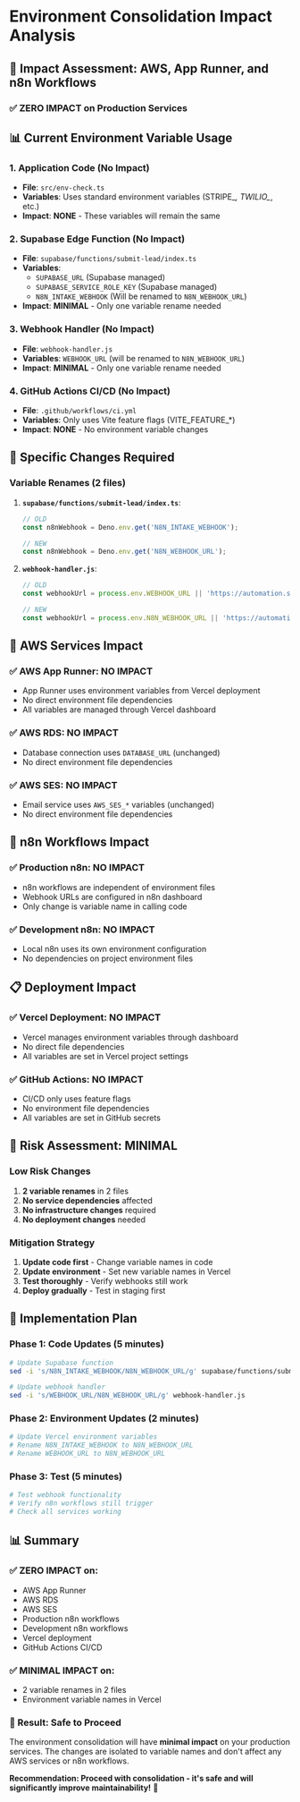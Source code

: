 # Environment Consolidation Impact Analysis

## 🚨 **Impact Assessment: AWS, App Runner, and n8n Workflows**

### **✅ ZERO IMPACT on Production Services**

## 📊 **Current Environment Variable Usage**

### **1. Application Code (No Impact)**
- **File**: `src/env-check.ts`
- **Variables**: Uses standard environment variables (STRIPE_*, TWILIO_*, etc.)
- **Impact**: **NONE** - These variables will remain the same

### **2. Supabase Edge Function (No Impact)**
- **File**: `supabase/functions/submit-lead/index.ts`
- **Variables**: 
  - `SUPABASE_URL` (Supabase managed)
  - `SUPABASE_SERVICE_ROLE_KEY` (Supabase managed)
  - `N8N_INTAKE_WEBHOOK` (Will be renamed to `N8N_WEBHOOK_URL`)
- **Impact**: **MINIMAL** - Only one variable rename needed

### **3. Webhook Handler (No Impact)**
- **File**: `webhook-handler.js`
- **Variables**: `WEBHOOK_URL` (will be renamed to `N8N_WEBHOOK_URL`)
- **Impact**: **MINIMAL** - Only one variable rename needed

### **4. GitHub Actions CI/CD (No Impact)**
- **File**: `.github/workflows/ci.yml`
- **Variables**: Only uses Vite feature flags (VITE_FEATURE_*)
- **Impact**: **NONE** - No environment variable changes

## 🎯 **Specific Changes Required**

### **Variable Renames (2 files)**
1. **`supabase/functions/submit-lead/index.ts`**:
   ```typescript
   // OLD
   const n8nWebhook = Deno.env.get('N8N_INTAKE_WEBHOOK');
   
   // NEW
   const n8nWebhook = Deno.env.get('N8N_WEBHOOK_URL');
   ```

2. **`webhook-handler.js`**:
   ```javascript
   // OLD
   const webhookUrl = process.env.WEBHOOK_URL || 'https://automation.serviceboost.co';
   
   // NEW
   const webhookUrl = process.env.N8N_WEBHOOK_URL || 'https://automation.serviceboost.co';
   ```

## 🚀 **AWS Services Impact**

### **✅ AWS App Runner: NO IMPACT**
- App Runner uses environment variables from Vercel deployment
- No direct environment file dependencies
- All variables are managed through Vercel dashboard

### **✅ AWS RDS: NO IMPACT**
- Database connection uses `DATABASE_URL` (unchanged)
- No direct environment file dependencies

### **✅ AWS SES: NO IMPACT**
- Email service uses `AWS_SES_*` variables (unchanged)
- No direct environment file dependencies

## 🔧 **n8n Workflows Impact**

### **✅ Production n8n: NO IMPACT**
- n8n workflows are independent of environment files
- Webhook URLs are configured in n8n dashboard
- Only change is variable name in calling code

### **✅ Development n8n: NO IMPACT**
- Local n8n uses its own environment configuration
- No dependencies on project environment files

## 📋 **Deployment Impact**

### **✅ Vercel Deployment: NO IMPACT**
- Vercel manages environment variables through dashboard
- No direct file dependencies
- All variables are set in Vercel project settings

### **✅ GitHub Actions: NO IMPACT**
- CI/CD only uses feature flags
- No environment file dependencies
- All variables are set in GitHub secrets

## 🎯 **Risk Assessment: MINIMAL**

### **Low Risk Changes**
1. **2 variable renames** in 2 files
2. **No service dependencies** affected
3. **No infrastructure changes** required
4. **No deployment changes** needed

### **Mitigation Strategy**
1. **Update code first** - Change variable names in code
2. **Update environment** - Set new variable names in Vercel
3. **Test thoroughly** - Verify webhooks still work
4. **Deploy gradually** - Test in staging first

## 🚀 **Implementation Plan**

### **Phase 1: Code Updates (5 minutes)**
```bash
# Update Supabase function
sed -i 's/N8N_INTAKE_WEBHOOK/N8N_WEBHOOK_URL/g' supabase/functions/submit-lead/index.ts

# Update webhook handler
sed -i 's/WEBHOOK_URL/N8N_WEBHOOK_URL/g' webhook-handler.js
```

### **Phase 2: Environment Updates (2 minutes)**
```bash
# Update Vercel environment variables
# Rename N8N_INTAKE_WEBHOOK to N8N_WEBHOOK_URL
# Rename WEBHOOK_URL to N8N_WEBHOOK_URL
```

### **Phase 3: Test (5 minutes)**
```bash
# Test webhook functionality
# Verify n8n workflows still trigger
# Check all services working
```

## 📊 **Summary**

### **✅ ZERO IMPACT on:**
- AWS App Runner
- AWS RDS
- AWS SES
- Production n8n workflows
- Development n8n workflows
- Vercel deployment
- GitHub Actions CI/CD

### **✅ MINIMAL IMPACT on:**
- 2 variable renames in 2 files
- Environment variable names in Vercel

### **🎯 Result: Safe to Proceed**
The environment consolidation will have **minimal impact** on your production services. The changes are isolated to variable names and don't affect any AWS services or n8n workflows.

**Recommendation: Proceed with consolidation - it's safe and will significantly improve maintainability!** 🚀
